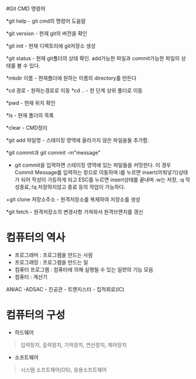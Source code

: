 ﻿#Git CMD 명령어

*git help - git cmd의 명령어 도움말

*git version - 현재 git의 버전을 확인

*git init - 현재 디렉토리에 git저장소 생성

*git status - 현재 git폴더의 상태 확인. add가능한 파일과 commit가능한 파일의 상태를 볼 수 있다.

*mkdir 이름 - 현재폴더에 원하는 이름의 directory를 만든다 

*cd 경로 - 원하는경로로 이동
*cd .. - 한 단계 상위 폴더로 이동

*pwd - 현재 위치 확인

*ls - 현재 폴더의 목록

*clear - CMD정리

*git add 파일명 - 스테이징 영역에 올라가지 않은 파일을들 추가함.

*git commit과 git commit -m"message"
 - git commit을 입력하면 스테이징 영역에 있는 파일들을 커밋한다. 이 경우 Commit Message를 입력하는 창으로 이동하며 i를 누르면 insert(끼워넣기)상태가 되어 작성이 가등하게 되고 ESC를 누르면 insert상태를 끝내며 :w는 저장, :q 작성종료,:!q 저장하지않고 종료 등의 작업이 가능하다.

+git clone 저장소주소 - 원격저장소를 복제하여 저장소를 생성

*git fetch - 원격저장소의 변경사항 가져와서 원격브랜치를 갱신


# 컴퓨터의 역사

 - 프로그래머 : 프로그램을 만드는 사람
 - 프로그래밍 : 프로그램을 만드는 일
 - 컴퓨터 프로그램 : 컴퓨터에 의해 실행될 수 있는 일련의 기능 모음
 - 컴퓨터 : 계산기

ANIAC -ADSAC - 진공관 - 트랜지스터 - 집적회로(IC)


# 컴퓨터의 구성
 - 하드웨어
>입력장치, 출력장치, 기억장치, 연산장치, 제어장치

 - 소프트웨어
>시스템 소프트웨어(OS), 응용소프트웨어